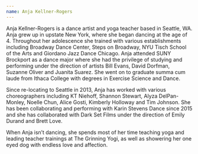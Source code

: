 ```yaml
---
name: Anja Kellner-Rogers
---
```

Anja Kellner-Rogers is a dance artist and yoga teacher based in Seattle, WA. Anja grew up in upstate New York, where she began dancing at the age of 4. Throughout her adolescence she trained with various establishments including Broadway Dance Center, Steps on Broadway, NYU Tisch School of the Arts and Giordano Jazz Dance Chicago. Anja attended SUNY Brockport as a dance major where she had the privilege of studying and performing under the direction of artists Bill Evans, David Dorfman, Suzanne Oliver and Juanita Suarez. She went on to graduate summa cum laude from Ithaca College with degrees in Exercise Science and Dance. 

Since re-locating to Seattle in 2013, Anja has worked with various choreographers including KT Niehoff, Shannon Stewart, Alyza DelPan-Monley, Noelle Chun, Alice Gosti, Kimberly Holloway and Tim Johnson. She has been collaborating and performing with Karin Stevens Dance since 2015 and she has collaborated with Dark Set Films under the direction of Emily Durand and Brett Love. 

When Anja isn’t dancing, she spends most of her time teaching yoga and leading teacher trainings at The Grinning Yogi, as well as showering her one eyed dog with endless love and affection. 
